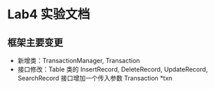 # Lab4 实验文档

## 框架主要变更

- 新增类：TransactionManager, Transaction
- 接口修改：Table 类的 InsertRecord, DeleteRecord, UpdateRecord, SearchRecord 接口增加一个传入参数 Transaction *txn
